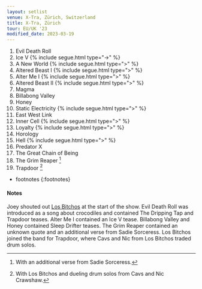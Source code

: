 ```yaml
---
layout: setlist
venue: X-Tra, Zürich, Switzerland
title: X-Tra, Zürich
tour: EU/UK '23
modified_date: 2023-03-19
---
```


1. Evil Death Roll
2. Ice V
   {% include segue.html type="->" %}
3. A New World
   {% include segue.html type=">" %}
4. Altered Beast I
   {% include segue.html type=">" %}
5. Alter Me I
   {% include segue.html type=">" %}
6. Altered Beast II
   {% include segue.html type=">" %}
7. Magma
8. Billabong Valley
9. Honey
10. Static Electricity
   {% include segue.html type=">" %}
11. East West Link
12. Inner Cell
   {% include segue.html type=">" %}
13. Loyalty
   {% include segue.html type=">" %}
14. Horology
15. Hell
   {% include segue.html type=">" %}
16. Predator X
17. The Great Chain of Being
18. The Grim Reaper
    [^1]
19. Trapdoor
    [^2]

<!--snippet-->
* footnotes
{:footnotes}
[^1]: With an additional verse from Sadie Sorceress.
[^2]: With Los Bitchos and dueling drum solos from Cavs and Nic Crawshaw.

#### Notes
Joey shouted out [Los Bitchos](https://en.wikipedia.org/wiki/Los_Bitchos) at the start of the show.  Evil Death Roll was introduced as a song about crocodiles and contained The Dripping Tap and Trapdoor teases. Alter Me I contained an Ice V tease. Billabong Valley and Honey contained Sleep Drifter teases. The Grim Reaper contained an unknown quote and an additional verse from Sadie Sorceress. Los Bitchos joined the band for Trapdoor, where Cavs and Nic from Los Bitchos traded drum solos.
